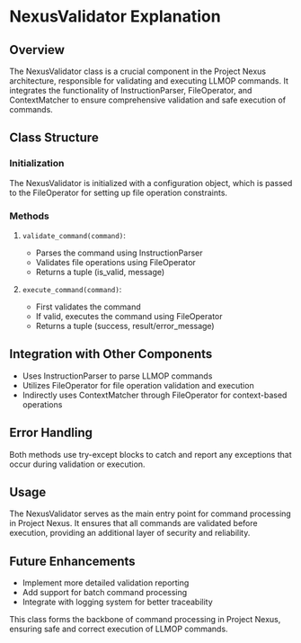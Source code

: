 # NexusValidator Explanation

## Overview
The NexusValidator class is a crucial component in the Project Nexus architecture, responsible for validating and executing LLMOP commands. It integrates the functionality of InstructionParser, FileOperator, and ContextMatcher to ensure comprehensive validation and safe execution of commands.

## Class Structure

### Initialization
The NexusValidator is initialized with a configuration object, which is passed to the FileOperator for setting up file operation constraints.

### Methods
1. `validate_command(command)`:
   - Parses the command using InstructionParser
   - Validates file operations using FileOperator
   - Returns a tuple (is_valid, message)

2. `execute_command(command)`:
   - First validates the command
   - If valid, executes the command using FileOperator
   - Returns a tuple (success, result/error_message)

## Integration with Other Components
- Uses InstructionParser to parse LLMOP commands
- Utilizes FileOperator for file operation validation and execution
- Indirectly uses ContextMatcher through FileOperator for context-based operations

## Error Handling
Both methods use try-except blocks to catch and report any exceptions that occur during validation or execution.

## Usage
The NexusValidator serves as the main entry point for command processing in Project Nexus. It ensures that all commands are validated before execution, providing an additional layer of security and reliability.

## Future Enhancements
- Implement more detailed validation reporting
- Add support for batch command processing
- Integrate with logging system for better traceability

This class forms the backbone of command processing in Project Nexus, ensuring safe and correct execution of LLMOP commands.